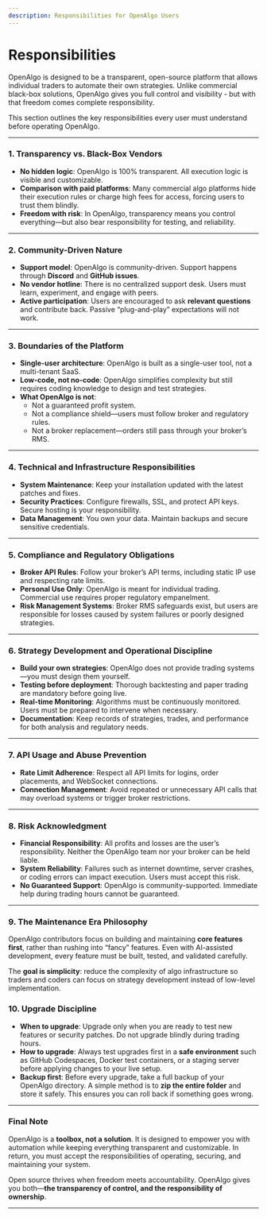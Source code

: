 ```yaml
---
description: Responsibilities for OpenAlgo Users
---
```


# Responsibilities

OpenAlgo is designed to be a transparent, open-source platform that allows individual traders to automate their own strategies. Unlike commercial black-box solutions, OpenAlgo gives you full control and visibility - but with that freedom comes complete responsibility.

This section outlines the key responsibilities every user must understand before operating OpenAlgo.

***

### 1. Transparency vs. Black-Box Vendors

* **No hidden logic**: OpenAlgo is 100% transparent. All execution logic is visible and customizable.
* **Comparison with paid platforms**: Many commercial algo platforms hide their execution rules or charge high fees for access, forcing users to trust them blindly.
* **Freedom with risk**: In OpenAlgo, transparency means you control everything—but also bear responsibility for testing, and reliability.

***

### 2. Community-Driven Nature

* **Support model**: OpenAlgo is community-driven. Support happens through **Discord** and **GitHub issues**.
* **No vendor hotline**: There is no centralized support desk. Users must learn, experiment, and engage with peers.
* **Active participation**: Users are encouraged to ask **relevant questions** and contribute back. Passive “plug-and-play” expectations will not work.

***

### 3. Boundaries of the Platform

* **Single-user architecture**: OpenAlgo is built as a single-user tool, not a multi-tenant SaaS.
* **Low-code, not no-code**: OpenAlgo simplifies complexity but still requires coding knowledge to design and test strategies.
* **What OpenAlgo is not**:
  * Not a guaranteed profit system.
  * Not a compliance shield—users must follow broker and regulatory rules.
  * Not a broker replacement—orders still pass through your broker’s RMS.

***

### 4. Technical and Infrastructure Responsibilities

* **System Maintenance**: Keep your installation updated with the latest patches and fixes.
* **Security Practices**: Configure firewalls, SSL, and protect API keys. Secure hosting is your responsibility.
* **Data Management**: You own your data. Maintain backups and secure sensitive credentials.

***

### 5. Compliance and Regulatory Obligations

* **Broker API Rules**: Follow your broker’s API terms, including static IP use and respecting rate limits.
* **Personal Use Only**: OpenAlgo is meant for individual trading. Commercial use requires proper regulatory empanelment.
* **Risk Management Systems**: Broker RMS safeguards exist, but users are responsible for losses caused by system failures or poorly designed strategies.

***

### 6. Strategy Development and Operational Discipline

* **Build your own strategies**: OpenAlgo does not provide trading systems—you must design them yourself.
* **Testing before deployment**: Thorough backtesting and paper trading are mandatory before going live.
* **Real-time Monitoring**: Algorithms must be continuously monitored. Users must be prepared to intervene when necessary.
* **Documentation**: Keep records of strategies, trades, and performance for both analysis and regulatory needs.

***

### 7. API Usage and Abuse Prevention

* **Rate Limit Adherence**: Respect all API limits for logins, order placements, and WebSocket connections.
* **Connection Management**: Avoid repeated or unnecessary API calls that may overload systems or trigger broker restrictions.

***

### 8. Risk Acknowledgment

* **Financial Responsibility**: All profits and losses are the user’s responsibility. Neither the OpenAlgo team nor your broker can be held liable.
* **System Reliability**: Failures such as internet downtime, server crashes, or coding errors can impact execution. Users must accept this risk.
* **No Guaranteed Support**: OpenAlgo is community-supported. Immediate help during trading hours cannot be guaranteed.

***

### 9. The Maintenance Era Philosophy

OpenAlgo contributors focus on building and maintaining **core features first**, rather than rushing into “fancy” features. Even with AI-assisted development, every feature must be built, tested, and validated carefully.

The **goal is simplicity**: reduce the complexity of algo infrastructure so traders and coders can focus on strategy development instead of low-level implementation.

### 10. Upgrade Discipline

* **When to upgrade**: Upgrade only when you are ready to test new features or security patches. Do not upgrade blindly during trading hours.
* **How to upgrade**: Always test upgrades first in a **safe environment** such as GitHub Codespaces, Docker test containers, or a staging server before applying changes to your live setup.
* **Backup first**: Before every upgrade, take a full backup of your OpenAlgo directory. A simple method is to **zip the entire folder** and store it safely. This ensures you can roll back if something goes wrong.

***

### Final Note

OpenAlgo is a **toolbox, not a solution**. It is designed to empower you with automation while keeping everything transparent and customizable. In return, you must accept the responsibilities of operating, securing, and maintaining your system.

Open source thrives when freedom meets accountability. OpenAlgo gives you both—**the transparency of control, and the responsibility of ownership**.

***
